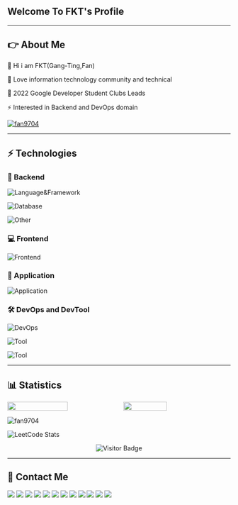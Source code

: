## Welcome To FKT's Profile

----

## 👉 About Me

🤚 Hi i am FKT(Gang-Ting,Fan)

🎲 Love information technology community and technical

💛 2022 Google Developer Student Clubs Leads

⚡ Interested in Backend and DevOps domain

<p align="left"> <a href="https://github.com/ryo-ma/github-profile-trophy"><img src="https://github-profile-trophy.vercel.app/?username=fan9704" alt="fan9704" /></a> </p>

----

## ⚡ Technologies


### 🌟 Backend
![Language&Framework](https://skillicons.dev/icons?i=py,django,java,spring,nodejs,ts,express,go)

![Database](https://skillicons.dev/icons?i=mysql,postgres,redis,firebase,sqlite,elasticsearch,mongodb)

![Other](https://skillicons.dev/icons?i=grafana,graphql,prometheus,selenium,hibernate)

### 💻 Frontend

![Frontend](https://skillicons.dev/icons?i=vue,angular,npm,yarn,pnpm,bootstrap,electron,netlify,vite,vuetify,vercel)

### 📱 Application

![Application](https://skillicons.dev/icons?i=flutter,dart,firebase)

### 🛠️ DevOps and DevTool

![DevOps](https://skillicons.dev/icons?i=docker,kubernetes,githubactions,bash,linux,ubuntu,gcp,terraform,heroku)

![Tool](https://skillicons.dev/icons?i=vscode,visualstudio,idea,pycharm,webstorm,androidstudio,arduino,postman,sketchup)

![Tool](https://skillicons.dev/icons?i=git,github,gitlab,bitbucket,maven,nginx,cloudflare,rabbitmq,kafka)

----

## 📊 Statistics

<div style="display:flex;">
<img style="display:inline-block;width:52%;" src="https://github-readme-stats.vercel.app/api?username=fan9704&count_private=true&show_icons=true&theme=gotham&include_all_commits=true">
</img>
<img style="display:inline-block;width:44%;" src="https://github-readme-stats.vercel.app/api/top-langs/?username=fan9704&theme=gotham&layout=compact">
</img></div>
<p><img align="center" src="https://github-readme-streak-stats.herokuapp.com/?user=fan9704&" alt="fan9704" /></p>

![LeetCode Stats](https://leetcard.jacoblin.cool/fan9704?theme=light&font=Roboto&ext=heatmap)


<span align="center">

![Visitor Badge](https://visitor-badge.laobi.icu/badge?page_id=fan9704.fan9704)

</span>

----

## 👨 Contact Me

[![](https://img.shields.io/badge/website-000000?style=for-the-badge&logo=About.me&logoColor=white)](https://www.sql-fan9704.eu.org/)
[![](https://img.shields.io/badge/Gmail-D14836?style=for-the-badge&logo=gmail&logoColor=white)](mailto:cxz123499@gmail.com)
[![](https://img.shields.io/badge/Discord-7289DA?style=for-the-badge&logo=discord&logoColor=white)](https://discord.gg/2k7SbzeByJ)
[![](https://img.shields.io/badge/Stackoverflow-FFA116?style=for-the-badge&logo=Stackoverflow&logoColor=white)](https://stackoverflow.com/users/18726758/fkt)
[![](https://img.shields.io/badge/-LeetCode-FFA116?style=for-the-badge&logo=LeetCode&logoColor=black)](https://leetcode.com/fan9704/)
[![](https://img.shields.io/badge/Qwiklabs-EEC70E?style=for-the-badge&logo=Qwiklabs&logoColor=white)](https://www.cloudskillsboost.google/public_profiles/2192f42f-459d-4169-88b5-903944e66697)
[![](https://img.shields.io/badge/Facebook-1877F2?style=for-the-badge&logo=facebook&logoColor=white)](https://www.facebook.com/tim.frank.969/)
[![](https://img.shields.io/badge/LinkedIn-0077B5?style=for-the-badge&logo=linkedin&logoColor=white)](https://www.linkedin.com/in/gang-ting-fan-95885920a/)
[![](https://img.shields.io/badge/GitHub-100000?style=for-the-badge&logo=github&logoColor=white)](https://github.com/fan9704)
[![](https://img.shields.io/badge/Instagram-E4405F?style=for-the-badge&logo=instagram&logoColor=white)](https://www.instagram.com/cxz123499/)
[![](https://img.shields.io/badge/GitLab-330F63?style=for-the-badge&logo=gitlab&logoColor=white)](https://gitlab.com/fan9704)
[![](https://img.shields.io/badge/Medium-000000?style=for-the-badge&logo=Medium&logoColor=white)](https://medium.com/@cxz123499)

